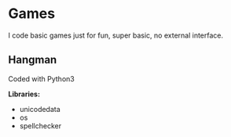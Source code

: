 # Games
I code basic games just for fun, super basic, no external interface.

## Hangman
Coded with Python3

**Libraries:**
- unicodedata
- os
- spellchecker
